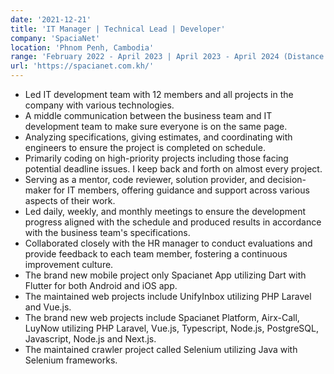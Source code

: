 ```yaml
---
date: '2021-12-21'
title: 'IT Manager | Technical Lead | Developer'
company: 'SpaciaNet'
location: 'Phnom Penh, Cambodia'
range: 'February 2022 - April 2023 | April 2023 - April 2024 (Distance Support)'
url: 'https://spacianet.com.kh/'
---
```


- Led IT development team with 12 members and all projects in the company with various technologies. 
- A middle communication between the business team and IT development team to make sure everyone is on the same page.
- Analyzing specifications, giving estimates, and coordinating with engineers to ensure the project is completed on schedule.
- Primarily coding on high-priority projects including those facing potential deadline issues.  I keep back and forth on almost every project.
- Serving as a mentor, code reviewer, solution provider, and decision-maker for IT members, offering guidance and support across various aspects of their work.
- Led daily, weekly, and monthly meetings to ensure the development progress aligned with the schedule and produced results in accordance with the business team's specifications.
- Collaborated closely with the HR manager to conduct evaluations and provide feedback to each team member, fostering a continuous improvement culture.
- The brand new mobile project only Spacianet App utilizing Dart with Flutter for both Android and iOS app.
- The maintained web projects include UnifyInbox utilizing PHP Laravel and Vue.js.
- The brand new web projects include Spacianet Platform, Airx-Call, LuyNow utilizing PHP Laravel, Vue.js, Typescript, Node.js, PostgreSQL, Javascript, Node.js and Next.js.
- The maintained crawler project called Selenium utilizing Java with Selenium frameworks.
